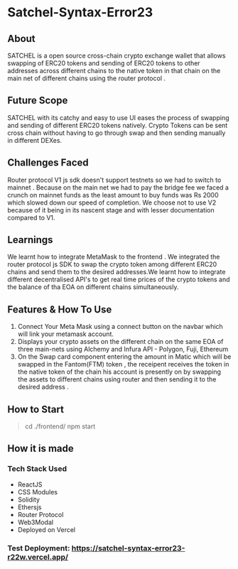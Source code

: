 # Satchel-Syntax-Error23

## About
SATCHEL is a open source cross-chain crypto exchange wallet that allows swapping of ERC20 tokens and sending of ERC20 tokens to other addresses across different chains to the native token in that chain on the main net of different chains using the router protocol .

## Future Scope
SATCHEL with its catchy and easy to use UI eases the process of swapping and sending of different ERC20 tokens natively. Crypto Tokens can be sent cross chain without having to go through swap and then sending manually in different DEXes. 

## Challenges Faced
Router protocol V1 js sdk doesn't support testnets so we had to switch to mainnet . Because on the main net we had to pay the bridge fee we faced a crunch on mainnet funds as the least amount to buy funds was Rs 2000  which slowed down our speed of completion. We choose not to use V2 because of it being in its nascent stage and with lesser documentation compared to V1.

## Learnings
We learnt how to integrate MetaMask to the frontend . We integrated the router protocol js SDK to swap the crypto token among different ERC20 chains and send them to the desired addresses.We learnt how to integrate different decentralised API's to get real time prices of the crypto tokens and the balance of tha EOA on different chains simultaneously.

## Features & How To Use
1. Connect Your Meta Mask using a connect button on the navbar which will link your metamask account.
1. Displays your crypto assets on the different chain on the same EOA of three main-nets using Alchemy and Infura API - Polygon, Fuji, Ethereum
2. On the Swap card component entering the amount in Matic which will be swapped in the Fantom(FTM) token , the receipent receives the token in the native token of the chain his account is presently on by swapping the assets to different chains using router and then sending it to the desired address .
## How to Start
> cd ./frontend/
> npm start
## How it is made
### Tech Stack Used
<ul>
  <li>ReactJS</li>
  <li>CSS Modules</li>
  <li>Solidity</li>
  <li>Ethersjs</li>
  <li>Router Protocol</li>
  <li>Web3Modal</li>
  <li>Deployed on Vercel</li>
</ul>

### Test Deployment: https://satchel-syntax-error23-r22w.vercel.app/
